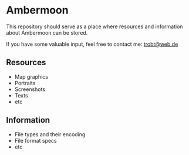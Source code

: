# Ambermoon

This repository should serve as a place where resources and information about Ambermoon can be stored.

If you have some valuable input, feel free to contact me: trobt@web.de

## Resources

- Map graphics
- Portraits
- Screenshots
- Texts
- etc

## Information

- File types and their encoding
- File format specs
- etc